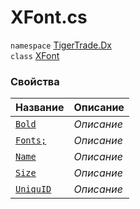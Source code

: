 
# XFont.cs
`namespace` [TigerTrade.Dx](../TigerTrade.Dx.md)  
    `class` [XFont](../../XFont.cs.md)

### Свойства
| Название | Описание |
| --- | --- |
| [`Bold`](./Свойства/Bold.md) | *Описание* |
| [`Fonts;`](./Свойства/Fonts;.md) | *Описание* |
| [`Name`](./Свойства/Name.md) | *Описание* |
| [`Size`](./Свойства/Size.md) | *Описание* |
| [`UniquID`](./Свойства/UniquID.md) | *Описание* |
